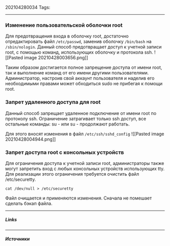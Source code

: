 202104280034
Tags:
___
### Изменение пользовательской оболочки root
Для предотвращения входа в оболочку root, достаточно отредактировать файл `/etc/passwd`, заменив оболочку `/bin/bash` на `/sbin/nologin`. Данный способ предотвращает доступ к учетной записи root, с помощью команд, использующих оболочку и протокола ssh.
![[Pasted image 20210428003656.png]]

Таким образом достигается полное запрещение доступа от имени root, так и выполнение команд от его имени другими пользователями. Администратор, настроив свой аккаунт пользователя и наделив его необходимыми правами может обходиться sudo не прибегая к помощи root.

### Запрет удаленного доступа для root
Данный способ запрещает удаленное подключение от имени root по протоколу ssh. Ограничение затрагивает только ssh доступ, все остальные команды: su - или su - продолжают работать.

Для этого вносят изменения в файл `/etc/ssh/sshd_config`
![[Pasted image 20210428004944.png]]


### Запрет доступа root с консольных устройств
Для ограничения доступа к учетной записи root, администраторы также могут запретить вход с любых консольных устройств использующих tty. Для реализации этого ограничения требуется очистить файл /etc/securetty.

`cat /dev/null > /etc/securetty`

Файл очищается и применяются изменения. Сначала не помешает сделать бэкап файла.

___
##### Links


---
##### Источники
